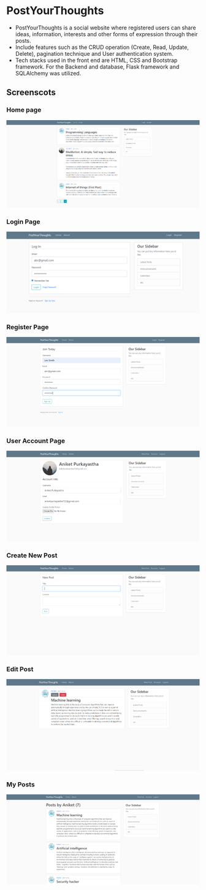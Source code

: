 # PostYourThoughts
- PostYourThoughts is a social website where registered users can share ideas, information, interests and other forms of expression through their posts.
- Include features such as the CRUD operation (Create, Read, Update, Delete), pagination technique and User authentication system.
- Tech stacks used in the front end are HTML, CSS and Bootstrap framework. For the Backend and database, Flask framework and SQLAlchemy was utilized.   

## Screenscots

### Home page
![](images/Home.PNG)
### Login Page
![](images/login.PNG)
### Register Page
![](images/Register.PNG)
### User Account Page
![](images/Account.PNG)
### Create New Post 
![](images/post.PNG)
### Edit Post
![](images/edit.PNG)
### My Posts 
![](images/Capture.PNG)
